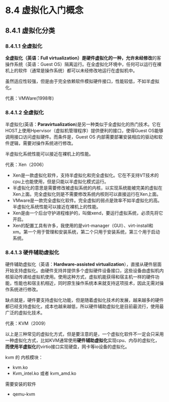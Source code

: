 # 8.4 虚拟化入门概念

## 8.4.1 虚拟化分类

### 8.4.1.1 全虚拟化

**全虚拟化（英语：Full virtualization）**是硬件虚拟化的一种，允许**未经修改**的客操作系统（英语：Guest OS）隔离运行。在全虚拟化环境中，任何可以运行在裸机上的软件（通常是操作系统）都可以未经修改地运行在虚拟机中。

虽然适应性较强，但是由于完全依赖软件模拟硬件接口，性能较低，不如半虚拟化。

代表：VMWare(1998年)

### 8.4.1.2 全虚拟化

半虚拟化(英语：**Paravirtualization**)是另一种类似于全虚拟化的热门技术。它在HOST上使用Hpervisor（虚拟机管理程序）提供便利的接口，使得Guest OS能够调用接口访问虚拟硬件。而条件是，Guest OS 内部需要部署安装相应的驱动和软件逻辑，需要对操作系统进行修改。

半虚拟化系统性能可以接近在裸机上的性能。

代表：Xen（2006）

- Xen是一款虚拟化软件，支持半虚拟化和完全虚拟化。它在不支持VT技术的cpu上也能使用，但是只能以半虚拟化模式运行。
- 半虚拟化的意思是需要修改被虚拟系统的内核，以实现系统能被完美的虚拟在Xen上面。完全虚拟化则是不需要修改系统内核则可以直接运行在Xen上面。
- VMware是一款完全虚拟化软件。完全虚拟的弱点是效率不如半虚拟化的高。半虚拟化系统性能可以接近在裸机上的性能。
- Xen是由一个后台守护进程维护的，叫做xend，要运行虚拟系统，必须先将它开启。
- Xen的配置工具有许多，我使用的是virt-manager（GUI）、virt-install和xm。第一个用于管理和安装系统，第二个只用于安装系统，第三个用于启动系统。

### 8.4.1.3 硬件辅助虚拟化

硬件辅助虚拟化（英语：**Hardware-assisted virtualization**），直接从硬件层面开始支持虚拟化。由硬件支持并提供多个虚拟硬件设备接口，这些设备由虚拟机内核驱动传递给虚拟机使用。使用这种方式，虚拟机能获得和宿主机一样的硬件功能，性能也和宿主机相近，同时原生操作系统本来就支持这项技术，因此无需对操作系统进行修改。

缺点就是，硬件要支持虚拟化功能，但是随着虚拟化技术的发展，越来越多的硬件都已经支持虚拟化，成本也越来越低，所以硬件辅助虚拟化是目前最流行，使用最广泛的虚拟化技术。

代表：KVM（2009）

以上是三种常见的虚拟化方式，但是要注意的是，一个虚拟化软件不一定会只采用一种虚拟化方式，比如KVM通常使用**硬件辅助虚拟化**实现cpu、内存的虚拟化，**而使用半虚拟化**的virtio接口实现硬盘，网卡等io设备的虚拟化。

kvm 的 内核模块：

- kvm.ko
- Kvm_intel.ko 或者 kvm_amd.ko

需要安装的软件

- qemu-kvm

